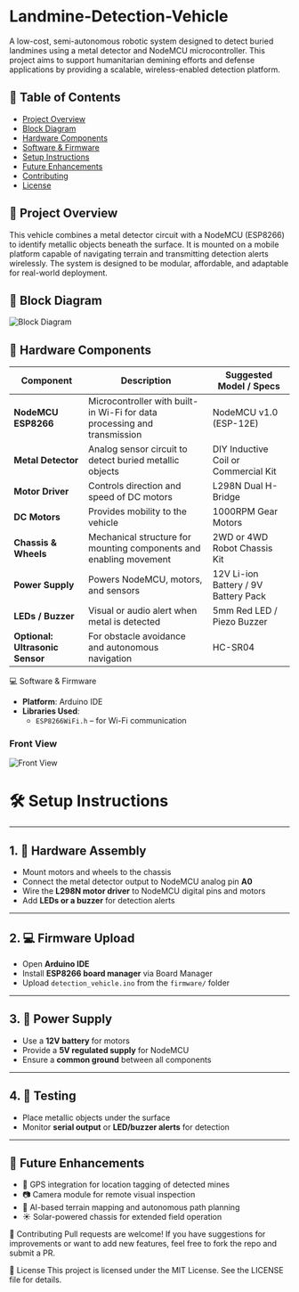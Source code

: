 # Landmine-Detection-Vehicle
A low-cost, semi-autonomous robotic system designed to detect buried landmines using a metal detector and NodeMCU microcontroller. This project aims to support humanitarian demining efforts and defense applications by providing a scalable, wireless-enabled detection platform.

   
## 📌 Table of Contents
- [Project Overview](#project-overview)
- [Block Diagram](#block-diagram)
- [Hardware Components](#hardware-components)
- [Software & Firmware](#software--firmware)
- [Setup Instructions](#setup-instructions)
- [Future Enhancements](#future-enhancements)
- [Contributing](#contributing)
- [License](#license)


## 🧭 Project Overview

This vehicle combines a metal detector circuit with a NodeMCU (ESP8266) to identify metallic objects beneath the surface. It is mounted on a mobile platform capable of navigating terrain and transmitting detection alerts wirelessly. The system is designed to be modular, affordable, and adaptable for real-world deployment.


## 🔲 Block Diagram
![Block Diagram](images/block_diagram.png)


## 🔩 Hardware Components

| Component              | Description                                                                 | Suggested Model / Specs             |
|------------------------|-----------------------------------------------------------------------------|-------------------------------------|
| **NodeMCU ESP8266**    | Microcontroller with built-in Wi-Fi for data processing and transmission    | NodeMCU v1.0 (ESP-12E)              |
| **Metal Detector**     | Analog sensor circuit to detect buried metallic objects                     | DIY Inductive Coil or Commercial Kit |
| **Motor Driver**       | Controls direction and speed of DC motors                                   | L298N Dual H-Bridge                 |
| **DC Motors**          | Provides mobility to the vehicle                                            | 1000RPM Gear Motors              |
| **Chassis & Wheels**   | Mechanical structure for mounting components and enabling movement          | 2WD or 4WD Robot Chassis Kit        |
| **Power Supply**       | Powers NodeMCU, motors, and sensors                                         | 12V Li-ion Battery / 9V Battery Pack|
| **LEDs / Buzzer**      | Visual or audio alert when metal is detected                                | 5mm Red LED / Piezo Buzzer          |
| **Optional: Ultrasonic Sensor** | For obstacle avoidance and autonomous navigation               | HC-SR04                             |


💻 Software & Firmware
- **Platform**: Arduino IDE  
- **Libraries Used**:
  - `ESP8266WiFi.h` – for Wi-Fi communication

### Front View
![Front View](images/vehicle_front_view.jpg)

# 🛠️ Setup Instructions

---

## 1. 🔧 Hardware Assembly
- Mount motors and wheels to the chassis  
- Connect the metal detector output to NodeMCU analog pin **A0**  
- Wire the **L298N motor driver** to NodeMCU digital pins and motors  
- Add **LEDs or a buzzer** for detection alerts  

---

## 2. 💻 Firmware Upload
- Open **Arduino IDE**  
- Install **ESP8266 board manager** via Board Manager  
- Upload `detection_vehicle.ino` from the `firmware/` folder  

---

## 3. 🔋 Power Supply
- Use a **12V battery** for motors  
- Provide a **5V regulated supply** for NodeMCU  
- Ensure a **common ground** between all components  

---

## 4. 🧪 Testing
- Place metallic objects under the surface  
- Monitor **serial output** or **LED/buzzer alerts** for detection  

---



## 🚀 Future Enhancements
- 📍 GPS integration for location tagging of detected mines  
- 📷 Camera module for remote visual inspection  
- 🧠 AI-based terrain mapping and autonomous path planning  
- ☀️ Solar-powered chassis for extended field operation  



🤝 Contributing
Pull requests are welcome! If you have suggestions for improvements or want to add new features, feel free to fork the repo and submit a PR.



📄 License
This project is licensed under the MIT License. See the LICENSE file for details.
